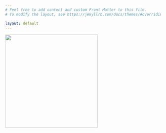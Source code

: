 ```yaml
---
# Feel free to add content and custom Front Matter to this file.
# To modify the layout, see https://jekyllrb.com/docs/themes/#overriding-theme-defaults

layout: default
---
```


<!-- <div class="b--solid bw5 vh-100 vh-100 tc v-mid"> -->

<div class="vh-100 vh-100 tc v-mid flex items-center align-center justify-center">


  <img width="300" src="{{ '/assets/images/logo.png' | relative_url }}" />


</div>
</div>
